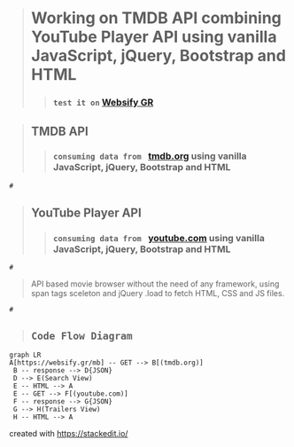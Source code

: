 > # Working on TMDB API combining YouTube Player API using vanilla JavaScript, jQuery, Bootstrap and HTML
 >> ### `test it on` [Websify GR](https://websify.gr/mb/)
 
> ## TMDB API
>> ### `consuming data from `  [tmdb.org](https://www.themoviedb.org/) using vanilla JavaScript, jQuery, Bootstrap and HTML

    #
    
 > ## YouTube Player API
>> ### `consuming data from `  [youtube.com](https://www.youtube.com/) using vanilla JavaScript, jQuery, Bootstrap and HTML

    #

> API based movie browser without the need of any framework, using span tags sceleton and jQuery .load to fetch HTML, CSS and JS files.


    #
>## `Code Flow Diagram`

```mermaid
graph LR
A[https://websify.gr/mb] -- GET --> B[(tmdb.org)]
 B -- response --> D{JSON} 
 D --> E(Search View)
 E -- HTML --> A
 E -- GET --> F[(youtube.com)]
 F -- response --> G{JSON}
 G --> H(Trailers View)
 H -- HTML --> A

```

created with https://stackedit.io/
